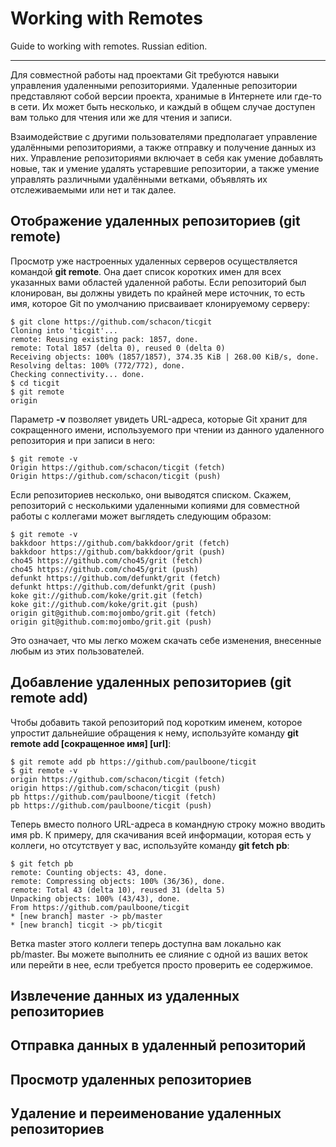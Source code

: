 # Working with Remotes

Guide to working with remotes. Russian edition.

---

Для совместной работы над проектами Git требуются навыки управления удаленными репозиториями. Удаленные репозитории представляют собой версии проекта, хранимые в Интернете или где-то в сети. Их может быть несколько, и каждый в общем случае доступен вам только для чтения или же для чтения и записи.  

Взаимодействие с другими пользователями предполагает управление удалёнными репозиториями, а также отправку и получение данных из них. Управление репозиториями включает в себя как умение добавлять новые, так и умение удалять устаревшие репозитории, а также умение управлять различными удалёнными ветками, объявлять их отслеживаемыми или нет и так далее.

## Отображение удаленных репозиториев (git remote)

Просмотр уже настроенных удаленных серверов осуществляется командой **git remote**. Она дает список коротких имен для всех указанных вами областей удаленной работы. Если репозиторий был клонирован, вы должны увидеть по крайней мере источник, то есть имя, которое Git по умолчанию присваивает клонируемому серверу:

    $ git clone https://github.com/schacon/ticgit
    Cloning into 'ticgit'...
    remote: Reusing existing pack: 1857, done.
    remote: Total 1857 (delta 0), reused 0 (delta 0)
    Receiving objects: 100% (1857/1857), 374.35 KiB | 268.00 KiB/s, done.
    Resolving deltas: 100% (772/772), done.
    Checking connectivity... done.
    $ cd ticgit
    $ git remote
    origin

Параметр **-v** позволяет увидеть URL-адреса, которые Git хранит для сокращенного имени, используемого при чтении из данного удаленного репозитория и при записи в него:

    $ git remote -v
    Origin https://github.com/schacon/ticgit (fetch)
    Origin https://github.com/schacon/ticgit (push)

Если репозиториев несколько, они выводятся списком. Скажем, репозиторий с несколькими удаленными копиями для совместной работы с коллегами может выглядеть следующим образом:

    $ git remote -v
    bakkdoor https://github.com/bakkdoor/grit (fetch)
    bakkdoor https://github.com/bakkdoor/grit (push)
    cho45 https://github.com/cho45/grit (fetch)
    cho45 https://github.com/cho45/grit (push)
    defunkt https://github.com/defunkt/grit (fetch)
    defunkt https://github.com/defunkt/grit (push)
    koke git://github.com/koke/grit.git (fetch)
    koke git://github.com/koke/grit.git (push)
    origin git@github.com:mojombo/grit.git (fetch)
    origin git@github.com:mojombo/grit.git (push)

Это означает, что мы легко можем скачать себе изменения, внесенные любым из этих пользователей.

## Добавление удаленных репозиториев (git remote add)

Чтобы добавить такой репозиторий под коротким именем, которое упростит дальнейшие обращения к нему, используйте команду **git remote add [сокращенное имя] [url]**:

    $ git remote add pb https://github.com/paulboone/ticgit
    $ git remote -v
    origin https://github.com/schacon/ticgit (fetch)
    origin https://github.com/schacon/ticgit (push)
    pb https://github.com/paulboone/ticgit (fetch)
    pb https://github.com/paulboone/ticgit (push)

Теперь вместо полного URL-адреса в командную строку можно вводить имя pb. К примеру, для скачивания всей информации, которая есть у коллеги, но отсутствует у вас, используйте команду **git fetch pb**:

    $ git fetch pb
    remote: Counting objects: 43, done.
    remote: Compressing objects: 100% (36/36), done.
    remote: Total 43 (delta 10), reused 31 (delta 5)
    Unpacking objects: 100% (43/43), done.
    From https://github.com/paulboone/ticgit
    * [new branch] master -> pb/master
    * [new branch] ticgit -> pb/ticgit

Ветка master этого коллеги теперь доступна вам локально как pb/master. Вы можете выполнить ее слияние с одной из ваших веток или перейти в нее, если требуется просто проверить ее содержимое.

## Извлечение данных из удаленных репозиториев

## Отправка данных в удаленный репозиторий

## Просмотр удаленных репозиториев

## Удаление и переименование удаленных репозиториев

